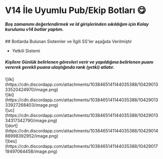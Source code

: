 # V14 İle Uyumlu Pub/Ekip Botları 😋
<h5>Boş zamanımı değerlendirmek ve Id girişlerinden sıkıldığım için Kolay kurulumu v14 botlar yaptım.</h5>
## Botlarda Bulunan Sistemler ve İlgili SS'ler aşağıda Verilmiştir

- Yetkili Sistemi
<h5>Kişilere Günlük belirlenen görevleri verir ve yapıldığına belirlenen puanı vererek gerekli puana ulaştığında rank (yetki) atlatır.</h5>
![ilk](https://cdn.discordapp.com/attachments/1038465141144035388/1042901333520424970/image.png) <br>
![iki](https://cdn.discordapp.com/attachments/1038465141144035388/1042901333927268403/image.png) <br>
![uc](https://cdn.discordapp.com/attachments/1038465141144035388/1042901334317342790/image.png) <br>
![dort](https://cdn.discordapp.com/attachments/1038465141144035388/1042901486998392952/image.png) <br>
![bes](https://cdn.discordapp.com/attachments/1038465141144035388/1042901719497064458/image.png) <br>

